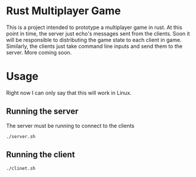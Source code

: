 # Rust Multiplayer Game
This is a project intended to prototype a multiplayer game in rust.
At this point in time, the server just echo's messages sent from the clients. Soon it will be responsible to distributing the game state to each client in game. Similarly, the clients just take command line inputs and send them to the server. More coming soon. 

# Usage
Right now I can only say that this will work in Linux.

## Running the server

The server must be running to connect to the clients

```console
./server.sh
```

## Running the client

```console
./clinet.sh
```